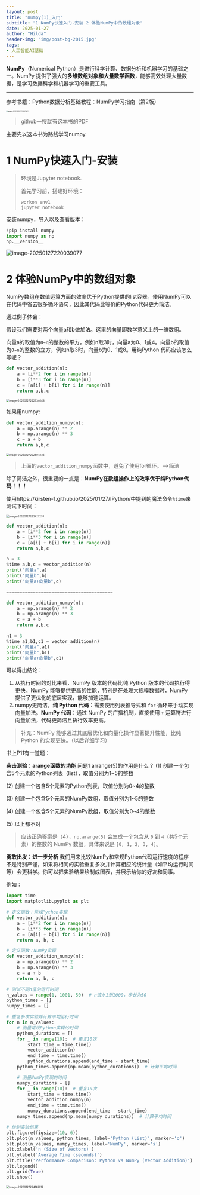 ```yaml
---
layout: post
title: "numpy(1)_入门"
subtitle: "1 NumPy快速入门-安装 2 体验NumPy中的数组对象"
date: 2025-01-27
author: "Hilda"
header-img: "img/post-bg-2015.jpg"
tags:
- 人工智能AI基础
---
```



**NumPy**（Numerical Python）是进行科学计算、数据分析和机器学习的基础之一。NumPy 提供了强大的**多维数组对象和大量数学函数**，能够高效处理大量数据，是学习数据科学和机器学习的重要工具。

---

参考书籍：Python数据分析基础教程：NumPy学习指南（第2版）

<img src="https://wechat01.oss-cn-hangzhou.aliyuncs.com/img/image-20250127215537961.png" alt="image-20250127215537961" style="zoom:30%;" />

> github一搜就有这本书的PDF

主要先以这本书为路线学习numpy.

# 1 NumPy快速入门-安装

> 环境是Jupyter notebook.
>
> 首先学习前，搭建好环境：
>
> ```shell
> workon env1
> jupyter notebook
> ```

安装numpy，导入以及查看版本：

```python
!pip install numpy
import numpy as np
np.__version__
```

![image-20250127220039077](https://wechat01.oss-cn-hangzhou.aliyuncs.com/img/image-20250127220039077.png)

# 2 体验NumPy中的数组对象

NumPy数组在数值运算方面的效率优于Python提供的list容器。使用NumPy可以在代码中省去很多循环语句，因此其代码比等价的Python代码更为简洁。

通过例子体会：

假设我们需要对两个向量a和b做加法。这里的向量即数学意义上的一维数组。

向量a的取值为`0~n`的整数的平方，例如n取3时，向量a为0、1或4。向量b的取值为`0~n`的整数的立方，例如n取3时，向量b为0、1或8。用纯Python 代码应该怎么写呢？

```python
def vector_addition(n): 
    a = [i**2 for i in range(n)]
    b = [i**3 for i in range(n)]
    c = [a[i] + b[i] for i in range(n)]
    return a,b,c
```

<img src="https://wechat01.oss-cn-hangzhou.aliyuncs.com/img/image-20250127222534648.png" alt="image-20250127222534648" style="zoom:50%;" />

如果用numpy:

```python
def vector_addition_numpy(n):
    a = np.arange(n) ** 2
    b = np.arange(n) ** 3
    c = a + b
    return a,b,c
```

<img src="https://wechat01.oss-cn-hangzhou.aliyuncs.com/img/image-20250127222804235.png" alt="image-20250127222804235" style="zoom:50%;" />

> 上面的`vector_addition_numpy`函数中，避免了使用for循环。—–>简洁

除了简洁之外，很重要的一点是：**NumPy在数组操作上的效率优于纯Python代码！！！**

使用https://kirsten-1.github.io/2025/01/27/IPython/中提到的魔法命令`%time`来测试下时间：

<img src="https://wechat01.oss-cn-hangzhou.aliyuncs.com/img/image-20250127223427274.png" alt="image-20250127223427274" style="zoom:50%;" />

```python
def vector_addition(n): 
    a = [i**2 for i in range(n)]
    b = [i**3 for i in range(n)]
    c = [a[i] + b[i] for i in range(n)]
    return a,b,c

n = 3
%time a,b,c = vector_addition(n)
print("向量a",a)
print("向量b",b)
print("向量a+向量b",c)

========================================

def vector_addition_numpy(n):
    a = np.arange(n) ** 2
    b = np.arange(n) ** 3
    c = a + b
    return a,b,c

n1 = 3
%time a1,b1,c1 = vector_addition(n)
print("向量a",a1)
print("向量b",b1)
print("向量a+向量b",c1)
```

可以得出结论：

1. 从执行时间的对比来看，NumPy 版本的代码比纯 Python 版本的代码执行得更快。NumPy 能够提供更高的性能，特别是在处理大规模数据时，NumPy 提供了更优化的底层实现，能够加速运算。
2. numpy更简洁。**纯 Python 代码**：需要使用列表推导式和 `for` 循环来手动实现向量加法。**NumPy 代码**：通过 NumPy 的广播机制，直接使用 `+` 运算符进行向量加法，代码更简洁且执行效率更高。

> 补充：NumPy 能够通过其底层优化和向量化操作显著提升性能，比纯 Python 的实现更快。（以后详细学习）

书上P11有一道题：

**突击测验：arange函数的功能**
问题1 arrange(5)的作用是什么？
(1) 创建一个包含5个元素的Python列表（list），取值分别为1~5的整数

(2) 创建一个包含5个元素的Python列表，取值分别为0~4的整数

(3) 创建一个包含5个元素的NumPy数组，取值分别为1~5的整数

(4) 创建一个包含5个元素的NumPy数组，取值分别为0~4的整数

(5) 以上都不对

> 应该正确答案是（4），`np.arange(5)` 会生成一个包含从 `0` 到 `4`（共5个元素）的整数的 NumPy 数组，具体来说是 `[0, 1, 2, 3, 4]`。

**勇敢出发：进一步分析**
我们用来比较NumPy和常规Python代码运行速度的程序不是特别严谨，如果将相同的实验重复多次并计算相应的统计量（如平均运行时间等）会更科学。你可以把实验结果绘制成图表，并展示给你的好友和同事。

例如：

```python
import time
import matplotlib.pyplot as plt

# 定义函数：常规Python实现
def vector_addition(n):
    a = [i**2 for i in range(n)]
    b = [i**3 for i in range(n)]
    c = [a[i] + b[i] for i in range(n)]
    return a, b, c

# 定义函数：NumPy实现
def vector_addition_numpy(n):
    a = np.arange(n) ** 2
    b = np.arange(n) ** 3
    c = a + b
    return a, b, c

# 测试不同n值的运行时间
n_values = range(1, 1001, 50)  # n值从1到1000，步长为50
python_times = []
numpy_times = []

# 重复多次实验并计算平均运行时间
for n in n_values:
    # 测量常规Python实现的时间
    python_durations = []
    for _ in range(10):  # 重复10次
        start_time = time.time()
        vector_addition(n)
        end_time = time.time()
        python_durations.append(end_time - start_time)
    python_times.append(np.mean(python_durations))  # 计算平均时间

    # 测量NumPy实现的时间
    numpy_durations = []
    for _ in range(10):  # 重复10次
        start_time = time.time()
        vector_addition_numpy(n)
        end_time = time.time()
        numpy_durations.append(end_time - start_time)
    numpy_times.append(np.mean(numpy_durations))  # 计算平均时间

# 绘制实验结果
plt.figure(figsize=(10, 6))
plt.plot(n_values, python_times, label='Python (List)', marker='o')
plt.plot(n_values, numpy_times, label='NumPy', marker='s')
plt.xlabel('n (Size of Vectors)')
plt.ylabel('Average Time (seconds)')
plt.title('Performance Comparison: Python vs NumPy (Vector Addition)')
plt.legend()
plt.grid(True)
plt.show()
```

<img src="https://wechat01.oss-cn-hangzhou.aliyuncs.com/img/image-20250127224142819.png" alt="image-20250127224142819" style="zoom:50%;" />

